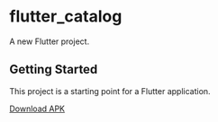 # flutter_catalog

A new Flutter project.

## Getting Started

This project is a starting point for a Flutter application.




[Download APK](releases/app-release.apk)
